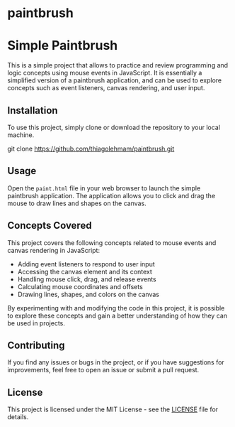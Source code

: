 # paintbrush

# Simple Paintbrush

This is a simple project that allows to practice and review programming and logic concepts using mouse events in JavaScript. It is essentially a simplified version of a paintbrush application, and can be used to explore concepts such as event listeners, canvas rendering, and user input.

## Installation

To use this project, simply clone or download the repository to your local machine.

git clone https://github.com/thiagolehmam/paintbrush.git

## Usage

Open the `paint.html` file in your web browser to launch the simple paintbrush application. The application allows you to click and drag the mouse to draw lines and shapes on the canvas.

## Concepts Covered

This project covers the following concepts related to mouse events and canvas rendering in JavaScript:

- Adding event listeners to respond to user input
- Accessing the canvas element and its context
- Handling mouse click, drag, and release events
- Calculating mouse coordinates and offsets
- Drawing lines, shapes, and colors on the canvas

By experimenting with and modifying the code in this project, it is possible to explore these concepts and gain a better understanding of how they can be used in projects.

## Contributing

If you find any issues or bugs in the project, or if you have suggestions for improvements, feel free to open an issue or submit a pull request.

## License

This project is licensed under the MIT License - see the [LICENSE](LICENSE) file for details.



